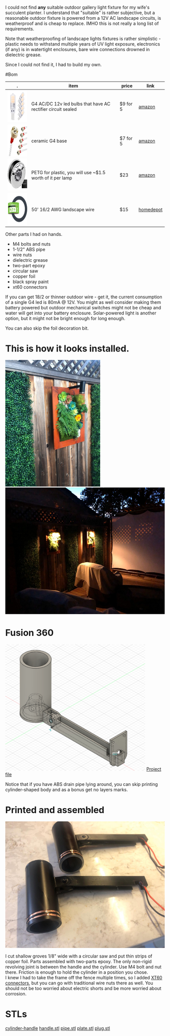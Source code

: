 I could not find **any** suitable outdoor gallery light fixture for my wife's succulent planter. 
I understand that "suitable" is rather subjective, but a reasonable outdoor fixture is powered from
a 12V AC landscape circuits, is weatherproof and is cheap to replace. IMHO this is not really a long list
of requirements. 

Note that weatherproofing of landscape lights fixtures is rather simplistic - plastic needs to withstand 
multiple years of UV light exposure, electronics (if any) is in watertight enclosures, 
bare wire connections drowned in dielectric grease. 

Since I could not find it, I had to build my own. 

#Bom

 . | item | price| link
 --- | --- | --- | ---
<img src="./bulb.jpg" height="100">  | G4 AC/DC 12v led bulbs that have AC rectifier circuit sealed |$9 for 5 | [amazon][1]
<img src="./socket.jpg" height="100"> | ceramic G4 base| $7 for 5 | [amazon][3]
<img src="./petg.jpg" height="100"> | PETG for plastic, you will use ~$1.5 worth of it per lamp| $23 | [amazon][2]
<img src="./wire.jpg" height="100"> | 50' 16/2 AWG landscape wire| $15 | [homedepot][4]

Other parts I had on hands.
* M4 bolts and nuts
* 1-1/2" ABS pipe
* wire nuts
* dielectric grease
* two-part epoxy
* circular saw 
* copper foil 
* black spray paint
* xt60 connectors


If you can get 18/2 or thinner outdoor wire - get it, the current consumption of a single G4 led is 80mA @ 12V. 
You might as well consider making them battery powered but outdoor mechanical switches might not be cheap 
and water will get into your battery enclosure. Solar-powered light is another option, but it might 
not be bright enough for long enough.

You can also skip the foil decoration bit.

# This is how it looks installed.

<img src="./installed.jpeg" height="400"> <img src="./installed-at-night.jpeg" height="400">

# Fusion 360

<img src="./fusion-360-model.jpg" height="400"> [Project file](./fusion360-model.f3d)

Notice that if you have ABS drain pipe lying around, you can skip printing cylinder-shaped body and as a bonus 
get no layers marks.

# Printed and assembled
<img src="./printed-lamps.jpeg" height="400"> 

I cut shallow groves 1/8" wide with a circular saw and put thin strips of copper foil. Parts assembled 
with two-parts epoxy. The only non-rigid revolving joint is between the handle and the cylinder. 
Use M4 bolt and nut there. Friction is enough to hold the cylinder in a position you chose.  
I knew I had to take the frame off the fence multiple times, so I added [XT60 connectors](./xt60.jpeg),
but you can go with traditional wire nuts there as well. You should not be too worried about electric shorts
and be more worried about corrosion.    


# STLs

[cylinder-handle](./cylinder-handle.stl)
[handle.stl](./handle.stl)
[pipe.stl](./pipe.stl)
[plate.stl](./plate.stl)
[plug.stl](./plug.stl)


[1]: https://www.amazon.com/gp/product/B07XFBWTXR/
[2]: https://www.amazon.com/gp/product/B07TRPPGT7
[3]: https://www.amazon.com/gp/product/B01N0FR7VL/
[4]: https://www.homedepot.com/p/Southwire-50-ft-16-2-Black-Stranded-CU-Low-Voltage-Landscape-Lighting-Wire-55213142/202316264